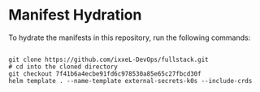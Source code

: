 
# Manifest Hydration

To hydrate the manifests in this repository, run the following commands:

```shell

git clone https://github.com/ixxeL-DevOps/fullstack.git
# cd into the cloned directory
git checkout 7f41b6a4ecbe91fd6c978530a85e65c27fbcd30f
helm template . --name-template external-secrets-k0s --include-crds
```